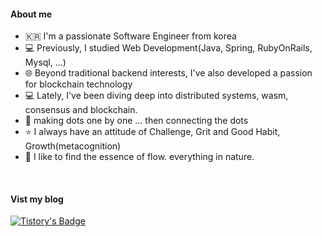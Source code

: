 
#### About me
- 🇰🇷 I'm a passionate Software Engineer from korea
- 💻 Previously, I studied Web Development(Java, Spring, RubyOnRails, Mysql, ...)
- 🌐 Beyond traditional backend interests, I've also developed a passion for blockchain technology
- 💻 Lately, I've been diving deep into distributed systems, wasm, consensus and blockchain.
- 🌌 making dots one by one ... then connecting the dots
- ⭐️ I always have an attitude of Challenge, Grit and Good Habit, Growth(metacognition)
- 🤔 I like to find the essence of flow. everything in nature.

<br/>

#### Vist my blog
[![Tistory's Badge](https://github-readme-tistory-card.vercel.app/api/badge?name=그릿%20속의%20해빗&theme=blue)](https://loosie.tistory.com/)




<br/>



<!--
[![Solved.ac
프로필](http://mazassumnida.wtf/api/v2/generate_badge?boj=loosie999)](https://solved.ac/loosie999)

**loosie/loosie** is a ✨ _special_ ✨ repository because its `README.md` (this file) appears on your GitHub profile.

Here are some ideas to get you started:

- 🔭 I’m currently working on ...
- 🌱 I’m currently learning ...
- 👯 I’m looking to collaborate on ...
- 🤔 I’m looking for help with ...
- 💬 Ask me about ...
- 📫 How to reach me: ...
- 😄 Pronouns: ...
- ⚡ Fun fact: ...
-->
